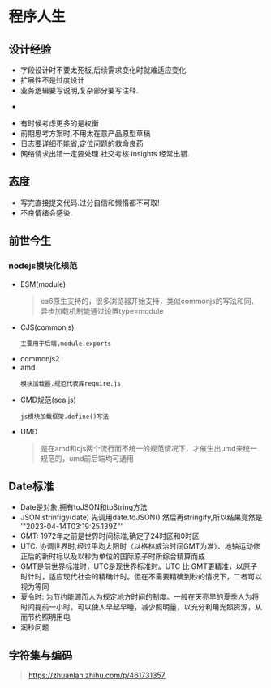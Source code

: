 # 程序人生

## 设计经验
- 字段设计时不要太死板,后续需求变化时就难适应变化.
- 扩展性不是过度设计
- 业务逻辑要写说明,复杂部分要写注释.
- ~~~能稳定运行,也要能让人看得懂.~~~
- 有时候考虑更多的是权衡
- 前期思考方案时,不用太在意产品原型草稿
- 日志要详细不能省,定位问题的救命良药
- 网络请求出错一定要处理.社交考核 insights 经常出错.

## 态度
- 写完直接提交代码.过分自信和懒惰都不可取!
- 不良情绪会感染.


## 前世今生

### nodejs模块化规范
- ESM(module)
  > es6原生支持的，很多浏览器开始支持，类似commonjs的写法和同、异步加载机制能通过设置type=module
- CJS(commonjs)
  ```
  主要用于后端,module.exports
  ```
- commonjs2
- amd
  ```
  模块加载器.规范代表库require.js
  ```
- CMD规范(sea.js)
  ```
  js模块加载框架.define()写法
  ```
- UMD
  > 是在amd和cjs两个流行而不统一的规范情况下，才催生出umd来统一规范的，umd前后端均可通用

## Date标准
- Date是对象,拥有toJSON和toString方法
- JSON.strinfigy(date) 先调用date.toJSON() 然后再stringify,所以结果竟然是 '"2023-04-14T03:19:25.139Z"'
- GMT: 1972年之前是世界时间标准,确定了24时区和0时区
- UTC: 协调世界时,经过平均太阳时（以格林威治时间GMT为准）、地轴运动修正后的新时标以及以秒为单位的国际原子时所综合精算而成
- GMT是前世界标准时，UTC是现世界标准时。UTC 比 GMT更精准，以原子时计时，适应现代社会的精确计时。但在不需要精确到秒的情况下，二者可以视为等同
- 夏令时: 为节约能源而人为规定地方时间的制度。一般在天亮早的夏季人为将时间提前一小时，可以使人早起早睡，减少照明量，以充分利用光照资源，从而节约照明用电
- 润秒问题

## 字符集与编码
> https://zhuanlan.zhihu.com/p/461731357